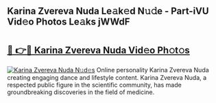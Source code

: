 ## Karina Zvereva Nuda Le𝚊k𝚎d N𝚞𝚍e - Part-iVU Vid𝚎o Photos Le𝚊ks jWWdF

# <h2><a href="http://fbfergc.evod.top/?m=Karina+Zvereva+Nuda">🔗 👉🔴 Karina Zvereva Nuda Vid𝚎o Ph𝚘t𝚘s</a></h2>

[![Karina Zvereva Nuda N𝚞d𝚎s](https://i.imgur.com/8V9OHl7.gif)](http://fbfergc.evod.top/?m=Karina+Zvereva+Nuda)
Online personality Karina Zvereva Nuda creating engaging dance and lifestyle content. Karina Zvereva Nuda, a respected public figure in the scientific community, has made groundbreaking discoveries in the field of medicine. 
